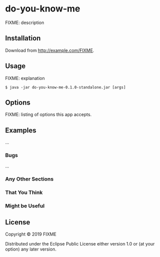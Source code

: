 # do-you-know-me

FIXME: description

## Installation

Download from http://example.com/FIXME.

## Usage

FIXME: explanation

    $ java -jar do-you-know-me-0.1.0-standalone.jar [args]

## Options

FIXME: listing of options this app accepts.

## Examples

...

### Bugs

...

### Any Other Sections
### That You Think
### Might be Useful

## License

Copyright © 2019 FIXME

Distributed under the Eclipse Public License either version 1.0 or (at
your option) any later version.
